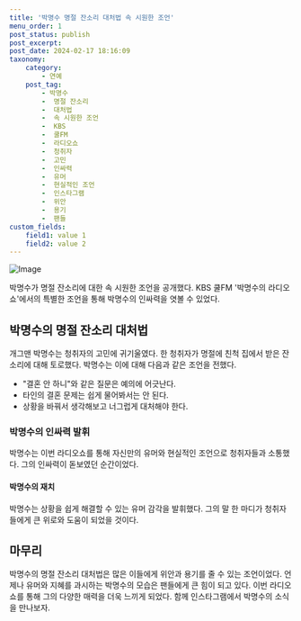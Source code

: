 ```yaml
---
title: '박명수 명절 잔소리 대처법 속 시원한 조언'
menu_order: 1
post_status: publish
post_excerpt: 
post_date: 2024-02-17 18:16:09
taxonomy:
    category:
        - 연예
    post_tag:
        - 박명수
        -  명절 잔소리
        -  대처법
        -  속 시원한 조언
        -  KBS
        -  쿨FM
        -  라디오쇼
        -  청취자
        -  고민
        -  인싸력
        -  유머
        -  현실적인 조언
        -  인스타그램
        -  위안
        -  용기
        -  팬들
custom_fields:
    field1: value 1
    field2: value 2
---
```


![Image](https://mimgnews.pstatic.net/image/421/2024/02/12/0007346642_001_20240212140707278.jpg?type=w540)

박명수가 명절 잔소리에 대한 속 시원한 조언을 공개했다. KBS 쿨FM '박명수의 라디오쇼'에서의 특별한 조언을 통해 박명수의 인싸력을 엿볼 수 있었다.
## 박명수의 명절 잔소리 대처법
개그맨 박명수는 청취자의 고민에 귀기울였다. 한 청취자가 명절에 친척 집에서 받은 잔소리에 대해 토로했다. 박명수는 이에 대해 다음과 같은 조언을 전했다.
- "결혼 안 하니"와 같은 질문은 예의에 어긋난다.
- 타인의 결혼 문제는 쉽게 물어봐서는 안 된다.
- 상황을 바꿔서 생각해보고 너그럽게 대처해야 한다.
### 박명수의 인싸력 발휘
박명수는 이번 라디오쇼를 통해 자신만의 유머와 현실적인 조언으로 청취자들과 소통했다. 그의 인싸력이 돋보였던 순간이었다.
#### 박명수의 재치
박명수는 상황을 쉽게 해결할 수 있는 유머 감각을 발휘했다. 그의 말 한 마디가 청취자들에게 큰 위로와 도움이 되었을 것이다.
## 마무리
박명수의 명절 잔소리 대처법은 많은 이들에게 위안과 용기를 줄 수 있는 조언이었다. 언제나 유머와 지혜를 과시하는 박명수의 모습은 팬들에게 큰 힘이 되고 있다. 이번 라디오쇼를 통해 그의 다양한 매력을 더욱 느끼게 되었다. 함께 인스타그램에서 박명수의 소식을 만나보자.

